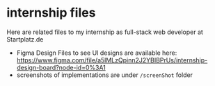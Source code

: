# internship files
Here are related files to my internship as full-stack web developer at Startplatz.de

- Figma Design Files to see UI designs are available here: https://www.figma.com/file/a5lMLzQpinn2J2YBIBPrUs/internship-design-board?node-id=0%3A1
- screenshots of implementations are under `/screenShot` folder
